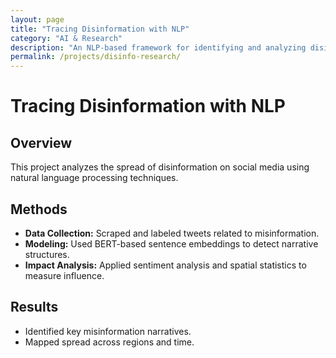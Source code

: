 ```yaml
---
layout: page
title: "Tracing Disinformation with NLP"
category: "AI & Research"
description: "An NLP-based framework for identifying and analyzing disinformation campaigns on social media."
permalink: /projects/disinfo-research/
---
```


# Tracing Disinformation with NLP

## Overview
This project analyzes the spread of disinformation on social media using natural language processing techniques.

## Methods
- **Data Collection:** Scraped and labeled tweets related to misinformation.
- **Modeling:** Used BERT-based sentence embeddings to detect narrative structures.
- **Impact Analysis:** Applied sentiment analysis and spatial statistics to measure influence.

## Results
- Identified key misinformation narratives.
- Mapped spread across regions and time.

<!-- 
## Links
- [Code Repository](https://github.com/example-repo){:target="_blank"}
- [Paper](https://arxiv.org/abs/example){:target="_blank"} -->
